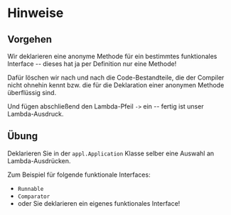 # Hinweise

## Vorgehen

Wir deklarieren eine anonyme Methode für ein bestimmtes funktionales Interface -- dieses hat
ja per Definition nur eine Methode!

Dafür löschen wir nach und nach die Code-Bestandteile, die der Compiler nicht ohnehin kennt bzw. die
für die Deklaration einer anonymen Methode überflüssig sind.

Und fügen abschließend den Lambda-Pfeil `->` ein -- fertig ist unser Lambda-Ausdruck.

## Übung

Deklarieren Sie in der `appl.Application` Klasse selber eine Auswahl an Lambda-Ausdrücken.

Zum Beispiel für folgende funktionale Interfaces:

* `Runnable`
* `Comparator`
* oder Sie deklarieren ein eigenes funktionales Interface!